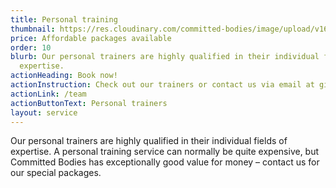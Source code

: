 ```yaml
---
title: Personal training
thumbnail: https://res.cloudinary.com/committed-bodies/image/upload/v1642663481/services/personal-trainer-committed-bodies-gym-benoni.png
price: Affordable packages available
order: 10
blurb: Our personal trainers are highly qualified in their individual fields of
  expertise.
actionHeading: Book now!
actionInstruction: Check out our trainers or contact us via email at gi-jill@committedbodies.co.za
actionLink: /team
actionButtonText: Personal trainers
layout: service
---
```

Our personal trainers are highly qualified in their individual fields of expertise. A personal training service can normally be quite expensive, but Committed Bodies has exceptionally good value for money – contact us for our special packages.